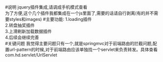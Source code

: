 #说明
jquery插件集成,请调成手机模式查看<br/>
为了方便,这个几个插件我都集成在一个js里面了,需要的话请自行剥离(有的并不需要styles和images)
#主要功能:
1.loading插件<br/>
2.转盘抽奖插件<br/>
3.上滑刷新加载数据插件<br/>
4.后续会继续完善<br/>
#关键问题
我觉得主要问题只有一个,就是springmvc对于前端路由的拦截问题,配置url-pattern的时候,对于前端路由应该单独找一个servlet来负责转发。具体查看com.hd.servlet/UrlServlet











